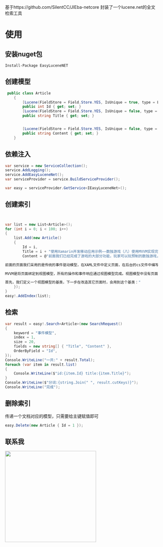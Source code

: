 基于https://github.com/SilentCC/JIEba-netcore 封装了一个lucene.net的全文检索工具

# 使用

## 安装nuget包

```
Install-Package EasyLuceneNET
```

## 创建模型

``` csharp
 public class Article
    {
        [Lucene(FieldStore = Field.Store.YES, IsUnique = true, type = LuceneFieldType.Int32)]
        public int Id { get; set; }
        [Lucene(FieldStore = Field.Store.YES, IsUnique = false, type = LuceneFieldType.Text)]
        public string Title { get; set; }


        [Lucene(FieldStore = Field.Store.YES, IsUnique = false, type = LuceneFieldType.Text)]
        public string Content { get; set; }
    }
```

## 依赖注入

``` csharp
var service = new ServiceCollection();
service.AddLogging();
service.AddEasyLuceneNet();
var serviceProvider = service.BuildServiceProvider();

var easy = serviceProvider.GetService<IEasyLuceneNet>();
```

## 创建索引

``` csharp


var list = new List<Article>();
for (int i = 0; i < 100; i++)
{
    list.Add(new Article()
    {
        Id = i,
        Title = i + "使用Xamarin开发移动应用示例——数独游戏（八）使用MVVM实现完成游戏列表页面",
        Content = @"前面我们已经完成了游戏的大部分功能，玩家可以玩预制的数独游戏，也可以自己添加新的游戏。现在我们实现展示已完成游戏列表页面，显示用户已经完成的游戏列表，从这个列表可以进入详细的复盘页面。

前面的页面我们采用的是传统的事件驱动模型，在XAML文件中定义页面，在后台的cs文件中编写事件响应代码。采用这种模型是因为很多页面需要动态生成控件，然后动态改变这些控件的属性，事件驱动模型在这种场景下比较好理解。现在我们采用MVVM方式编写完成游戏列表页面。

MVVM是将页面绑定到视图模型，所有的操作和事件响应通过视图模型完成。视图模型中没有页面控件的定义，因此和页面是解耦的，可以独立进行测试。在视图模型中我们只关心数据，而不关心展示数据的控件。

首先，我们定义一个视图模型的基类，下一步在改造其它页面时，会用到这个基类："
    });
}
easy!.AddIndex(list);

```

## 检索

``` csharp
var result = easy!.Search<Article>(new SearchRequest()
{
    keyword = "事件模型",
    index = 1,
    size = 20,
    fields = new string[] { "Title", "Content" },
    OrderByField = "Id",
});
Console.WriteLine("一共:" + result.Total);
foreach (var item in result.list)
{
    Console.WriteLine($"id:{item.Id} title:{item.Title}");
}
Console.WriteLine($"分词:{string.Join(" ", result.cutKeys)}");
Console.WriteLine("完成");
```

## 删除索引 

传递一个文档对应的模型，只需要给主键赋值即可

``` csharp
easy.Delete(new Article { Id = 1 });
```

## 联系我

<img src="https://user-images.githubusercontent.com/37170330/153758071-bd9c34a6-387b-477a-8135-e0574ef5d4c3.jpg" style="width:300px;"/>



